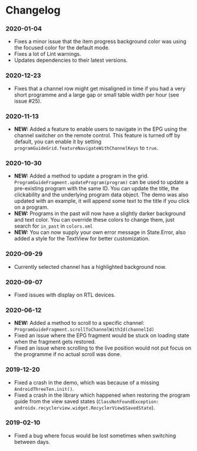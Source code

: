 # Changelog

### 2020-01-04

* Fixes a minor issue that the item progress background color was using the focused color for the default mode.
* Fixes a lot of Lint warnings.
* Updates dependencies to their latest versions.

### 2020-12-23

* Fixes that a channel row might get misaligned in time if you had a very short programme and a large gap or small table width per hour (see issue #25).

### 2020-11-13

* __NEW:__ Added a feature to enable users to navigate in the EPG using the channel switcher on the remote control. This feature is turned off by default, you can enable it by setting `programGuideGrid.featureNavigateWithChannelKeys` to `true`.

### 2020-10-30

* __NEW:__ Added a method to update a program in the grid. `ProgramGuideFragment.updateProgram(program)` can be used to update a pre-existing program with the same ID. You can update the title, the clickability and the underlying program data object. The demo was also updated with an example, it will append some text to the title if you click on a program.
* __NEW:__ Programs in the past will now have a slightly darker background and text color. You can override these colors to change them, just search for `in_past` in `colors.xml`
* __NEW:__ You can now supply your own error message in State.Error, also added a style for the TextView for better customization.

### 2020-09-29

* Currently selected channel has a highlighted background now.

### 2020-09-07

* Fixed issues with display on RTL devices.

### 2020-06-12

* __NEW:__ Added a method to scroll to a specific channel: `ProgramGuideFragment.scrollToChannelWithId(channelId)`
* Fixed an issue where the EPG fragment would be stuck on loading state when the fragment gets restored.
* Fixed an issue where scrolling to the live position would not put focus on the programme if no actual scroll was done.

### 2019-12-20

* Fixed a crash in the demo, which was because of a missing `AndroidThreeTen.init()`.
* Fixed a crash in the library which happened when restoring the program guide from the view saved states (`ClassNotFoundException: androidx.recyclerview.widget.RecyclerView$SavedState`).

### 2019-02-10

* Fixed a bug where focus would be lost sometimes when switching between days.